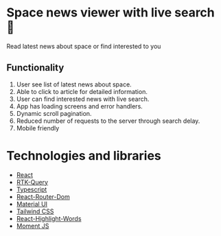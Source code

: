 # Space news viewer with live search 🚀

Read latest news about space or find interested to you

## Functionality

1. User see list of latest news about space. 
2. Able to click to article for detailed information.
3. User can find interested news with live search.
4. App has loading screens and error handlers.
5. Dynamic scroll pagination.
6. Reduced number of requests to the server through search delay.
7. Mobile friendly

# Technologies and libraries

* [React](https://reactjs.org)
* [RTK-Query](https://redux-toolkit.js.org)
* [Typescript](https://www.typescriptlang.org)
* [React-Router-Dom](https://reactrouter.com/en/main)
* [Material UI](https://mui.com/)
* [Tailwind CSS](https://tailwindcss.com)
* [React-Highlight-Words](https://www.npmjs.com/package/react-highlight-words)
* [Moment JS](https://momentjs.com/)
